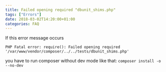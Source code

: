 ```yaml
---
title: Failed opening required "dbunit_shims.php"
tags: ["Errors"]
date: 2018-03-02T14:20:00+01:00
categories: FAQ
---
```


If this error message occurs
```
PHP Fatal error: require(): Failed opening required '/var/www/vendor/composer/../../tests/dbunit_shims.php'
```

you have to run composer without dev mode like that: `composer install -o --no-dev`
